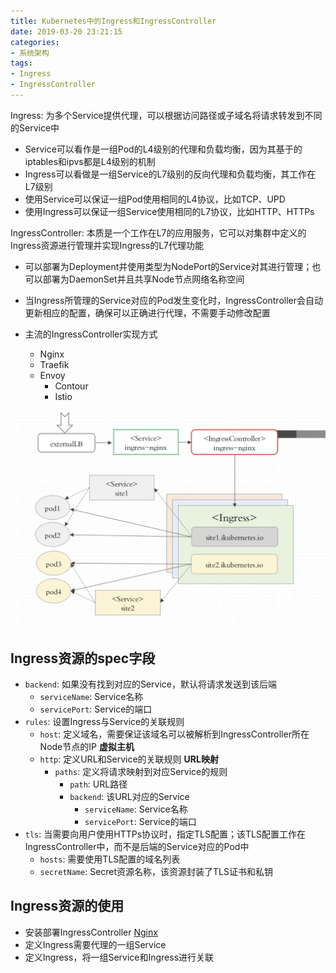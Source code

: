 ```yaml
---
title: Kubernetes中的Ingress和IngressController
date: 2019-03-20 23:21:15
categories: 
- 系统架构
tags: 
- Ingress
- IngressController
---
```


Ingress: 为多个Service提供代理，可以根据访问路径或子域名将请求转发到不同的Service中

- Service可以看作是一组Pod的L4级别的代理和负载均衡，因为其基于的iptables和ipvs都是L4级别的机制
- Ingress可以看做是一组Service的L7级别的反向代理和负载均衡，其工作在L7级别
- 使用Service可以保证一组Pod使用相同的L4协议，比如TCP、UPD
- 使用Ingress可以保证一组Service使用相同的L7协议，比如HTTP、HTTPs

IngressController: 本质是一个工作在L7的应用服务，它可以对集群中定义的Ingress资源进行管理并实现Ingress的L7代理功能

- 可以部署为Deployment并使用类型为NodePort的Service对其进行管理；也可以部署为DaemonSet并且共享Node节点网络名称空间

- 当Ingress所管理的Service对应的Pod发生变化时，IngressController会自动更新相应的配置，确保可以正确进行代理，不需要手动修改配置

- 主流的IngressController实现方式
  - Nginx
  - Traefik
  - Envoy
    - Contour
    - Istio

![img](/images/Kubernetes之Ingress与IngressController.png)

## Ingress资源的spec字段

- `backend`: 如果没有找到对应的Service，默认将请求发送到该后端
  - `serviceName`: Service名称
  - `servicePort`: Service的端口
- `rules`: 设置Ingress与Service的关联规则
  - `host`: 定义域名，需要保证该域名可以被解析到IngressController所在Node节点的IP **虚拟主机**
  - `http`: 定义URL和Service的关联规则  **URL映射**
    - `paths`: 定义将请求映射到对应Service的规则
      - `path`: URL路径
      - `backend`: 该URL对应的Service
        - `serviceName`: Service名称
        - `servicePort`: Service的端口
- `tls`: 当需要向用户使用HTTPs协议时，指定TLS配置；该TLS配置工作在IngressController中，而不是后端的Service对应的Pod中
  - `hosts`: 需要使用TLS配置的域名列表
  - `secretName`: Secret资源名称，该资源封装了TLS证书和私钥

## Ingress资源的使用

- 安装部署IngressController [Nginx](https://github.com/kubernetes/ingress-nginx/blob/master/docs/deploy/index.md)
- 定义Ingress需要代理的一组Service
- 定义Ingress，将一组Service和Ingress进行关联